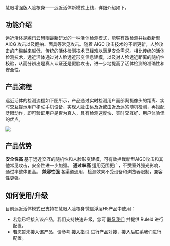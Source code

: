 慧眼增强版人脸核身——远近活体新模式上线，详细介绍如下。

## 功能介绍
远近活体是腾讯云慧眼最新研发的一种活体检测模式，能够有效检测并拦截新型 AICG 攻击以及翻拍、面具等常见攻击。随着 AIGC 攻击技术的不断更新，人脸攻击的门槛越来越低，传统的活体检测技术已经难以满足安全需求。相比传统的活体检测技术，远近活体通过对人脸远近形变信息建模，以及对人脸远近距离的随机性校验，从而分辨出是真人认证还是假脸攻击，进一步地提高了活体检测的准确性和安全性。

## 产品流程
远近活体的检测流程如下图所示，产品通过实时检测用户面部离摄像头的距离、实时交互提示用户移动手机设备，实现人脸由远及近或由近及远的随机检测，再搭配眨眼动作，即可验证用户是否为真人，具有检测速度快、实时交互好、用户体验佳的优点。

![](https://write-document-release-1258344699.cos.ap-guangzhou.tencentcos.cn/100031675633/a996f66d26ce11ee909c525400cea498.png?q-sign-algorithm=sha1&q-ak=AKID11472vu1vZ1N8SSiMhGrKBFtfPOhtrWVxkUoCzcoCztuCgUJ6W_NUxWt3DjZqlpl&q-sign-time=1690181903;1690185503&q-key-time=1690181903;1690185503&q-header-list=&q-url-param-list=&q-signature=432d557a82eccfa0a5c2d69aa28201b02fe3b6b2&x-cos-security-token=olWGKsBx6AhfehkGb8m2hYd7GyFjdbna3f8486625e3f9fc2d8a71e064fc3f52c1mA-EwagsZJhpRNPsH6tTgjerxGLviQdXe-YaoVIhK2GrMwLLqutPNAj3CNFYkn8y_gtVhjF2l8lz_1Uq47GNKDnLpPqon3WsDJTsxwui3v20NhSkj0tLzMh2BFoff9SQ2L6mRo2kjttEMdTIVDm9DdLSmd74Uh0Hz4IJbQz6EyGdA1rw2A2a9eXU7sDWzj4N5cGGTx-QYwbArsF8T6S1CSsRUol6uah-qiL_zFq0RZwG2TipQyV3BYdT3qUszibN3vp31rAx5do5XiVl9FGI_mPOFDiGxkmf7oqouP5wp6PMvfLnomDaWHkrwcj95KIPOpyDl2GQ6HR0N1-GTqGJZJXilRHGPmykb30zDbcv1ryojPKLMNi08zFElzxLU74)

## 产品优势
**安全性高**
基于远近交互的随机性和人脸形变建模，可有效拦截新型AIGC攻击和其他常见攻击，安全性进一步加强。
**通过率高**
适用范围更广，不受室外强光影响，通过率整体更高。
**兼容性强**
各渠道通用，检测效果不受设备和浏览器限制，兼容性更强。


## 如何使用/升级
目前远近活体模式已支持在慧眼人脸核身微信浮层H5产品中使用：
- 若您已经接入该产品，我们支持快速升级，您可 [联系我们](https://cloud.tencent.com/document/product/1007/56130) 并提供 Ruleid 进行配置。
- 若您暂未接入该产品，请参考 [接入指引](https://cloud.tencent.com/document/product/1007/78124) 进行产品对接，接入后联系我们进行配置。


